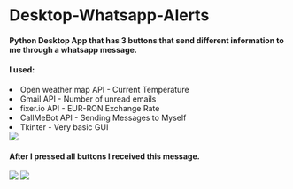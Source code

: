 # Desktop-Whatsapp-Alerts

<h4>Python Desktop App that has 3 buttons that send different information to me through a whatsapp message.</h4>
<h4>I used:</h4>
<li>Open weather map API - Current Temperature</li>
<li>Gmail API - Number of unread emails </li>
<li>fixer.io API - EUR-RON Exchange Rate</li>
<li>CallMeBot API - Sending Messages to Myself</li>
<li>Tkinter - Very basic GUI</li>

<img src="https://i.imgur.com/0xflmP2.png">
<h4>After I pressed all buttons I received this message.</h4>
<img src="https://i.imgur.com/nVDUrdm.png">
<img src="https://i.imgur.com/pEzimym.png">

